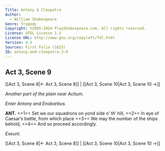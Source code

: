 ```yaml
---
Title: Antony & Cleopatra
Author: 
  - William Shakespeare
Genre: Tragedy
Copyright: ©2005-2024 PlayShakespeare.com. All rights reserved.
License: GFDL License 1.3
License URL: http://www.gnu.org/copyleft/fdl.html
Version: 4.3
Sources: First Folio (1623)
ID: antony-and-cleopatra-3-9
---
```


## Act 3, Scene 9
[[Act 3, Scene 8|← Act 3, Scene 8]] | [[Act 3, Scene 10|Act 3, Scene 10 →]]

*Another part of the plain near Actium.*

*Enter Antony and Enobarbus.*

**ANT.**
==1== Set we our squadrons on yond side o’ th’ hill,
==2== In eye of Caesar’s battle, from which place
==3== We may the number of the ships behold,
==4== And so proceed accordingly.

*Exeunt.*

[[Act 3, Scene 8|← Act 3, Scene 8]] | [[Act 3, Scene 10|Act 3, Scene 10 →]]